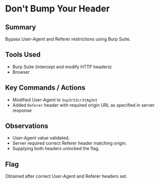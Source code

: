 # Don't Bump Your Header

## Summary
Bypass User-Agent and Referer restrictions using Burp Suite.

## Tools Used
- Burp Suite (intercept and modify HTTP headers)
- Browser

## Key Commands / Actions
- Modified User-Agent to `Sup3rS3cr3tAg3nt`
- Added `Referer` header with required origin URL as specified in server response

## Observations
- User-Agent value validated.
- Server required correct Referer header matching origin.
- Supplying both headers unlocked the flag.

## Flag
Obtained after correct User-Agent and Referer headers set.
